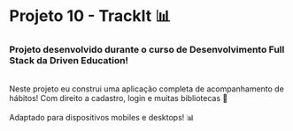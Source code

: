 # Projeto 10 - TrackIt 📊
<h3> Projeto desenvolvido durante o curso de Desenvolvimento Full Stack da Driven Education! </h3>
<br>
Neste projeto eu construi uma aplicação completa de acompanhamento de hábitos! Com direito a cadastro, login e muitas bibliotecas 🙂
<br>
<br>
Adaptado para dispositivos mobiles e desktops! 📊
